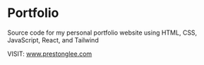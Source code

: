 # Portfolio 

Source code for my personal portfolio website using HTML, CSS, JavaScript, React, and Tailwind

VISIT: www.prestonglee.com
